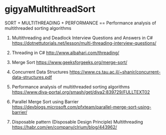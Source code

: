 # gigyaMultithreadSort

SORT + MULTITHREADING + PERFORMANCE  ==  Performance analysis of multithreaded sorting algorithms

1.	Multithreading and Deadlock Interview Questions and Answers in C#
	https://dotnettutorials.net/lesson/multi-threading-interview-questions/
	
2. 	Threading in C#
	http://www.albahari.com/threading/
	
3.	Merge Sort
	https://www.geeksforgeeks.org/merge-sort/
	
4. 	Concurrent Data Structures
	https://www.cs.tau.ac.il/~shanir/concurrent-data-structures.pdf
	
5.	Performance analysis of multithreaded sorting algorithms
	https://www.diva-portal.org/smash/get/diva2:839729/FULLTEXT02
	
6. 	Parallel Merge Sort using Barrier
	https://devblogs.microsoft.com/pfxteam/parallel-merge-sort-using-barrier/
	
7. Disposable pattern (Disposable Design Principle) Multithreading
	https://habr.com/en/company/clrium/blog/443962/
	
